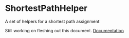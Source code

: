 ShortestPathHelper
==================

A set of helpers for a shortest path assignment

Still working on fleshing out this document.
[Documentation](https://docs.google.com/document/d/1-kHfXjxf7MLncgvYOeGCE64rBsVljTH4mVPJ7MtAusE/edit?usp=sharing)

